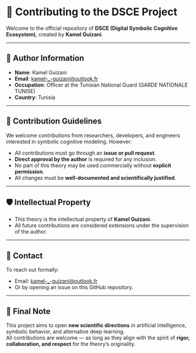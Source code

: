 # 🤝 Contributing to the DSCE Project

Welcome to the official repository of **DSCE (Digital Symbolic Cognitive Ecosystem)**, created by **Kamel Guizani**.

---

## 👤 Author Information

- **Name**: Kamel Guizani  
- **Email**: kamel-_-guizani@outlook.fr  
- **Occupation**: Officer at the Tunisian National Guard (GARDE NATIONALE TUNISE)  
- **Country**: Tunisia  

---

## 📌 Contribution Guidelines

We welcome contributions from researchers, developers, and engineers interested in symbolic cognitive modeling. However:

- All contributions must go through an **issue or pull request**.
- **Direct approval by the author** is required for any inclusion.
- No part of this theory may be used commercially without **explicit permission**.
- All changes must be **well-documented and scientifically justified**.

---

## 🛡️ Intellectual Property

- This theory is the intellectual property of **Kamel Guizani**.
- All future contributions are considered extensions under the supervision of the author.

---

## 📩 Contact

To reach out formally:
- Email: kamel-_-guizani@outlook.fr
- Or by opening an issue on this GitHub repository.

---

## 📣 Final Note

This project aims to open **new scientific directions** in artificial intelligence, symbolic behavior, and alternative deep learning.  
All contributions are welcome — as long as they align with the spirit of **rigor, collaboration, and respect** for the theory’s originality.

